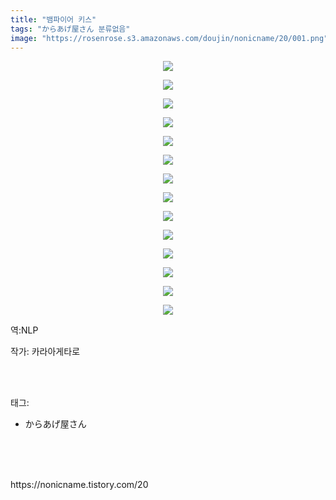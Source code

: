 ```yaml
---
title: "뱀파이어 키스"
tags: "からあげ屋さん 분류없음"
image: "https://rosenrose.s3.amazonaws.com/doujin/nonicname/20/001.png"
---
```

<div class="article">
<div class="tt_article_useless_p_margin"><p style="text-align: center; clear: none; float: none;"><img src="{{ site.imgserver1 }}/nonicname/20/001.png"/></p><p style="text-align: center; clear: none; float: none;"><img src="{{ site.imgserver1 }}/nonicname/20/002.png"/></p><p style="text-align: center; clear: none; float: none;"><img src="{{ site.imgserver1 }}/nonicname/20/003.png"/></p><p style="text-align: center; clear: none; float: none;"><img src="{{ site.imgserver1 }}/nonicname/20/004.png"/></p><p style="text-align: center; clear: none; float: none;"><img src="{{ site.imgserver1 }}/nonicname/20/005.png"/></p><p style="text-align: center; clear: none; float: none;"><img src="{{ site.imgserver1 }}/nonicname/20/006.png"/></p><p style="text-align: center; clear: none; float: none;"><img src="{{ site.imgserver1 }}/nonicname/20/007.png"/></p><p style="text-align: center; clear: none; float: none;"><img src="{{ site.imgserver1 }}/nonicname/20/008.png"/></p><p style="text-align: center; clear: none; float: none;"><img src="{{ site.imgserver1 }}/nonicname/20/009.png"/></p><p style="text-align: center; clear: none; float: none;"><img src="{{ site.imgserver1 }}/nonicname/20/010.png"/></p><p style="text-align: center; clear: none; float: none;"><img src="{{ site.imgserver1 }}/nonicname/20/011.png"/></p><p style="text-align: center; clear: none; float: none;"><img src="{{ site.imgserver1 }}/nonicname/20/012.png"/></p><p style="text-align: center; clear: none; float: none;"><img src="{{ site.imgserver1 }}/nonicname/20/013.png"/></p><p style="text-align: center; clear: none; float: none;"><img src="{{ site.imgserver1 }}/nonicname/20/014.png"/></p><p>역:NLP<br/></p></div>
<p>작가: 카라아게타로</p><br/>
</div><br/>
<div class="tagTrail">
<p>태그: </p>
<ul>
<li>からあげ屋さん</li>
</ul>
</div><br/>
<div class="cb_lstcomment">
</div><br/>

<br/>
<p id="refer">https://nonicname.tistory.com/20</p>
<br/>

